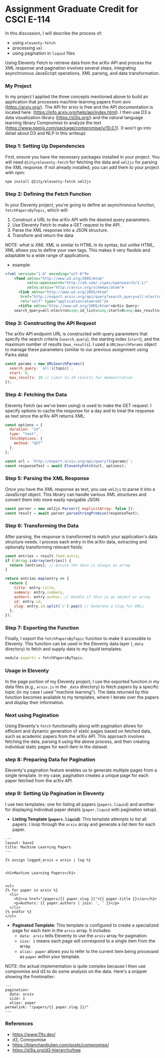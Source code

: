 # Assignment Graduate Credit for CSCI E-114
In this discussion, I will describe the process of:
- using `eleventy-fetch` 
- processing `xml`
- using pagination in `liquid` files

Using Eleventy Fetch to retrieve data from the arXiv API and process the XML response and pagination involves several steps, integrating asynchronous JavaScript operations, XML parsing, and data transformation. 

### My Project

In my project I applied the three concepts mentioned above to build an application that processes machine-learning papers from axiv (https://arxiv.org/). The API for arxiv is free and the API documentation is located here: (https://info.arxiv.org/help/api/index.html). I then use D3 a data visualization library (https://d3js.org/) and the natural language learning library Compromise to analyze the text (https://www.npmjs.com/package/compromise/v/10.0.1).  (I won't go into detail about D3 and NLP in this writeup)

### Step 1: Setting Up Dependencies

First, ensure you have the necessary packages installed in your project. You will need `@11ty/eleventy-fetch` for fetching the data and `xml2js` for parsing the XML response. If not already installed, you can add them to your project with npm:

```bash
npm install @11ty/eleventy-fetch xml2js
```

### Step 2: Defining the Fetch Function

In your Eleventy project, you're going to define an asynchronous function, `fetchPapersByTopic`, which will:

1. Construct a URL to the arXiv API with the desired query parameters.
2. Use Eleventy Fetch to make a GET request to the API.
3. Parse the XML response into a JSON structure.
4. Transform and return the data

NOTE: *what is XML* 
XML is similar to HTML in its syntax, but unlike HTML, XML allows you to define your own tags. This makes it very flexible and adaptable to a wide range of applications.

- example:
```xml
<?xml version="1.0" encoding="utf-8"?>
    <feed xmlns="http://www.w3.org/2005/Atom"
          xmlns:opensearch="http://a9.com/-/spec/opensearch/1.1/"
          xmlns:arxiv="http://arxiv.org/schemas/atom">
      <link xmlns="http://www.w3.org/2005/Atom"
       href="http://export.arxiv.org/api/query?search_query=all:electron&amp;id_list=&amp;start=0&amp;max_results=1"
       rel="self" type="application/atom+xml"/>
      <title xmlns="http://www.w3.org/2005/Atom">ArXiv Query:
    search_query=all:electron&amp;id_list=&amp;start=0&amp;max_results=1</title>
```

### Step 3: Constructing the API Request

The arXiv API endpoint URL is constructed with query parameters that specify the search criteria (`search_query`), the starting index (`start`), and the maximum number of results (`max_results`). I used a `URLSearchParams` object to manage these parameters (similar to our previous assignment using Parks data)

```javascript 
const params = new URLSearchParams({
  search_query: `all:${topic}`,
  start: 0,
  max_results: 10 // Limit to 10 results for demonstration
});
```

### Step 4: Fetching the Data

Eleventy Fetch (as we've been using) is used to make the GET request. I specify options to cache the response for a day and to treat the response as text since the arXiv API returns XML:

```javascript
const options = {
  duration: "1d",
  type: "text",
  fetchOptions: {
    method: "GET"
  },
};

const url = `http://export.arxiv.org/api/query?${params}`;
const responseText = await EleventyFetch(url, options);
```

### Step 5: Parsing the XML Response

Once you have the XML response as text, you use `xml2js` to parse it into a JavaScript object. This library can handle various XML structures and convert them into more easily navigable JSON:

```javascript
const parser = new xml2js.Parser({ explicitArray: false });
const result = await parser.parseStringPromise(responseText);
```

### Step 6: Transforming the Data

After parsing, the response is transformed to match your application's data structure needs. I process each entry in the arXiv data, extracting and optionally transforming relevant fields:

```javascript
const entries = result.feed.entry;
if (!Array.isArray(entries)) {
  return [entries]; // Ensure the data is always an array
}

return entries.map(entry => {
  return {
    title: entry.title,
    summary: entry.summary,
    authors: entry.author, // Handle if this is an object or array
    id: entry.id,
    slug: entry.id.split('/').pop() // Generate a slug for URLs
  };
});
```

### Step 7: Exporting the Function

Finally, I export the `fetchPapersByTopic` function to make it accessible to Eleventy. This function can be used in the Eleventy data layer (`_data` directory) to fetch and supply data to my liquid templates:

```javascript
module.exports = fetchPapersByTopic;
```

### Usage in Eleventy

In the page portion of my Eleventy project, I use the exported function in my data files (e.g., `arxiv.js` in the `_data` directory) to fetch papers by a specific topic (in my case I used "machine learning"). The data returned by this function becomes available to my templates, where I iterate over the papers and display their information.

### Next using Pagination

Using Eleventy's `fetch` functionality along with pagination allows for efficient and dynamic generation of static pages based on fetched data, such as academic papers from the arXiv API. This approach involves fetching the data, parsing it using the above process, and then creating individual static pages for each item in the dataset.

### step 8: Preparing Data for Pagination
Eleventy's pagination feature enables us to generate multiple pages from a single template. In my case, pagination creates a unique page for each paper fetched from the arXiv API. 

###  step 9: Setting Up Pagination in Eleventy
I use two templates: one for listing all papers (`papers.liquid`) and another for displaying individual paper details (`paper.liquid` with pagination setup).

- **Listing Template (`papers.liquid`)**: This template attempts to list all papers. I loop through the `arxiv` array and generate a list item for each paper. 


```liquid
---
layout: base2
title: Machine Learning Papers
---

{% assign logged_arxiv = arxiv | log %}


<h1>Machine Learning Papers</h1>


<ul>
{% for paper in arxiv %}
  <li>
    <h2><a href="/papers/{{ paper.slug }}">{{ paper.title }}</a></h2>
    <p>Authors: {{ paper.authors | join: ', ' }}</p>
  </li>
{% endfor %}
</ul>
```

- **Paginated Template**: This template is configured to create a specialized page for each item in the `arxiv` array. It includes: 
  - `data: arxiv` tells Eleventy to use the `arxiv` array for pagination.
  - `size: 1` means each page will correspond to a single item from the array.
  - `alias: paper` allows you to refer to the current item being processed as `paper` within your template.

NOTE: the actual implementation is quite complex because I then use compromise and d3 to do some analysis on the data. Here's a snippet showing the frontmatter:

```liquid
---
pagination:
  data: arxiv
  size: 1
  alias: paper
permalink: "/papers/{{ paper.slug }}/"
---
```

### References 

- https://www.11ty.dev/
- d3, Comrpomise
- https://blanchardjulien.com/posts/compromise/ 
- https://d3js.org/d3-hierarchy/tree 
